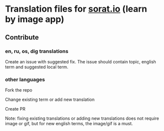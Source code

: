 # Translation files for [sorat.io](http://sorat.io) (learn by image app)

## Contribute

### en, ru, os, dig translations
Create an issue with suggested fix. The issue should contain topic, english term and suggested local term.

### other languages

Fork the repo

Change existing term or add new translation

Create PR

Note: fixing existing translations or adding new translations does not require image or gif, but for new english terms, the image/gif is a must.
